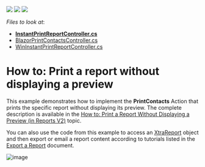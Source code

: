 <!-- default badges list -->
![](https://img.shields.io/endpoint?url=https://codecentral.devexpress.com/api/v1/VersionRange/128592402/23.1.4%2B)
[![](https://img.shields.io/badge/Open_in_DevExpress_Support_Center-FF7200?style=flat-square&logo=DevExpress&logoColor=white)](https://supportcenter.devexpress.com/ticket/details/E5146)
[![](https://img.shields.io/badge/📖_How_to_use_DevExpress_Examples-e9f6fc?style=flat-square)](https://docs.devexpress.com/GeneralInformation/403183)
<!-- default badges end -->
<!-- default file list -->
*Files to look at*:
* **[InstantPrintReportController.cs](./CS/EFCore/InstantReportEF/InstantReportEF.Module/Controllers/InstantPrintReportController.cs)**
* [BlazorPrintContactsController.cs](./CS/EFCore/InstantReportEF/InstantReportEF.Blazor.Server/Controllers/BlazorPrintContactsController.cs) 
* [WinInstantPrintReportController.cs](./CS/EFCore/InstantReportEF/InstantReportEF.Win/Controllers/WinInstantPrintReportController.cs) 

<!-- default file list end -->
# How to: Print a report without displaying a preview

<p>This example demonstrates how to implement the <strong>PrintContacts</strong> Action that prints the specific report without displaying its preview. The complete description is available in the <a href="https://documentation.devexpress.com/#Xaf/CustomDocument3601"><u>How to: Print a Report Without Displaying a Preview (in Reports V2)</u></a> topic.</p>
<p>You can also use the code from this example to access an <a href="https://documentation.devexpress.com/#XtraReports/clsDevExpressXtraReportsUIXtraReporttopic"><u>XtraReport</u></a> object and then export or email a report content according to tutorials listed in the <a href="https://documentation.devexpress.com/#XtraReports/CustomDocument15796"><u>Export a Report</u></a> document.</p>

![image](https://user-images.githubusercontent.com/14300209/233358203-9518bb1a-cfc7-4a1a-8512-e3d3bd5d60f6.png)

